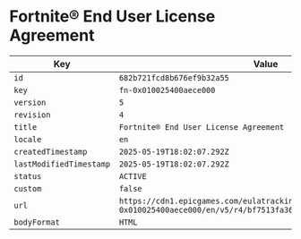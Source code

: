 # Fortnite® End User License Agreement

| Key | Value |
| --- | ----- |
| `id` | `682b721fcd8b676ef9b32a55` |
| `key` | `fn-0x010025400aece000` |
| `version` | `5` |
| `revision` | `4` |
| `title` | `Fortnite® End User License Agreement` |
| `locale` | `en` |
| `createdTimestamp` | `2025-05-19T18:02:07.292Z` |
| `lastModifiedTimestamp` | `2025-05-19T18:02:07.292Z` |
| `status` | `ACTIVE` |
| `custom` | `false` |
| `url` | `https://cdn1.epicgames.com/eulatracking-download/fn-0x010025400aece000/en/v5/r4/bf7513fa36fbf570bcebcd8512598be7.pdf` |
| `bodyFormat` | `HTML` |
